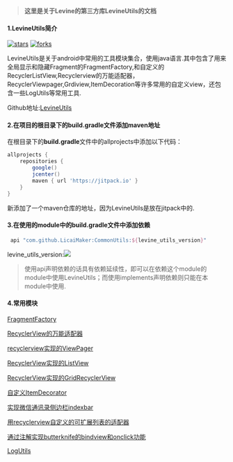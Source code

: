 > **这里是关于Levine的第三方库LevineUtils的文档**

#### 1.LevineUtils简介

[![stars](https://badgen.net/github/stars/LicaiMaker/CommonUtils?icon=github&color=4ab8a1)](https://github.com/LicaiMaker/CommonUtils) [![forks](https://badgen.net/github/forks/LicaiMaker/CommonUtils?icon=github&color=4ab8a1)](https://github.com/LicaiMaker/CommonUtils)

LevineUtils是关于android中常用的工具模块集合，使用java语言.其中包含了用来全局显示和隐藏Fragment的FragmentFactory,和自定义的RecyclerListView,Recyclerview的万能适配器，RecyclerViewpager,Grdiview,ItemDecoration等许多常用的自定义view，还包含一些LogUtils等常用工具.

Github地址:[LevineUtils](https://github.com/LicaiMaker/CommonUtils)

####  2.在项目的根目录下的build.gradle文件添加maven地址

在根目录下的**build.gradle**文件中的allprojects中添加以下代码：

```groovy   
allprojects {
    repositories {
        google()
        jcenter()
        maven { url 'https://jitpack.io' }
    }
}
```

新添加了一个maven仓库的地址，因为LevineUtils是放在jitpack中的.

####  3.在使用的module中的build.gradle文件中添加依赖

```groovy
 api "com.github.LicaiMaker:CommonUtils:${levine_utils_version}"
```

levine_utils_version:[![](https://jitpack.io/v/LicaiMaker/CommonUtils.svg)](https://jitpack.io/#LicaiMaker/CommonUtils)

> 使用api声明依赖的话具有依赖延续性，即可以在依赖这个module的module中使用LevineUtils；而使用implements声明依赖则只能在本module中使用.     

#### 4.常用模块

 [FragmentFactory](/zh-cn/Android/LevineUtils/FragmentFactory)

 [RecyclerView的万能适配器](/zh-cn/Android/LevineUtils/BaseRecyclerViewAdapter万能适配器)

 [recyclerview实现的ViewPager](/zh-cn/Android/LevineUtils/RecyclerViewPager)

 [RecyclerView实现的ListView](/zh-cn/Android/LevineUtils/RecyclerListView)

 [RecyclerView实现的GridRecyclerView](/zh-cn/Android/LevineUtils/GridRecyclerView)

 [自定义ItemDecorator](/zh-cn/Android/LevineUtils/ItemDecorator)

 [实现微信通讯录侧边栏indexbar](/zh-cn/Android/LevineUtils/IndexBar)

[用recyclerview自定义的可扩展列表的适配器](/zh-cn/Android/LevineUtils/BaseExpandableRecyclerViewAdapter)

 [通过注解实现butterknife的bindview和onclick功能](/zh-cn/Android/LevineUtils/LevineBindView)

[LogUtils](/zh-cn/Android/LevineUtils/LogUtils)



